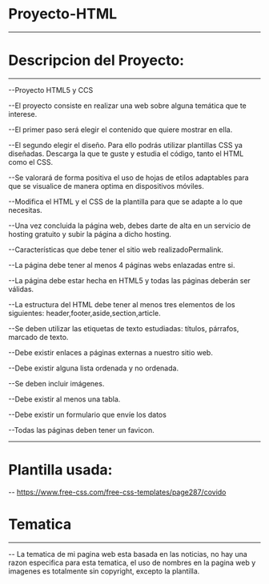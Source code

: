 # Proyecto-HTML

--------------------------------------------------------------------------------------------------------------------------------------------------------------

# Descripcion del Proyecto:

--------------------------------------------------------------------------------------------------------------------------------------------------------------

--Proyecto HTML5 y CCS

--El proyecto consiste en realizar una web sobre alguna temática que te interese.

--El primer paso será elegir el contenido que quiere mostrar en ella.

--El segundo elegir el diseño. Para ello podrás utilizar plantillas CSS ya diseñadas. Descarga la que te guste y estudia el código, tanto el HTML como el CSS. 

--Se valorará de forma positiva el uso de hojas de etilos adaptables para que se visualice de manera optima en dispositivos móviles.

--Modifica el HTML y el CSS de la plantilla para que se adapte a lo que necesitas.

--Una vez concluida la página web, debes darte de alta en un servicio de hosting gratuito y subir la página a dicho hosting.

--Características que debe tener el sitio web realizadoPermalink.

--La página debe tener al menos 4 páginas webs enlazadas entre si.

--La página debe estar hecha en HTML5 y todas las páginas deberán ser válidas.

--La estructura del HTML debe tener al menos tres elementos de los siguientes: header,footer,aside,section,article.

--Se deben utilizar las etiquetas de texto estudiadas: títulos, párrafos, marcado de texto.

--Debe existir enlaces a páginas externas a nuestro sitio web.

--Debe existir alguna lista ordenada y no ordenada.

--Se deben incluir imágenes.

--Debe existir al menos una tabla.

--Debe existir un formulario que envíe los datos

--Todas las páginas deben tener un favicon.

--------------------------------------------------------------------------------------------------------------------------------------------------------------

# Plantilla usada:

-- https://www.free-css.com/free-css-templates/page287/covido

# Tematica

--------------------------------------------------------------------------------------------------------------------------------------------------------------

-- La tematica de mi pagina web esta basada en las noticias, no hay una razon especifica para esta tematica, el uso de nombres en la pagina web y imagenes es totalmente sin copyright, excepto la plantilla.
